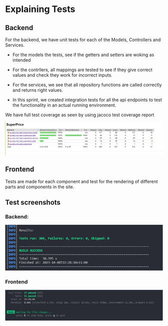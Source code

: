 # Explaining Tests

## Backend

For the backend, we have unit tests for each of the Models, Controllers and Services.

- For the models the tests, see if the getters and setters are woking as intended
- For the contrllers, all mappings are tested to see if they give correct values and check they work for incorrect inputs.
- For the services, we see that all repository functions are called correctly and returns right values.

- In this sprint, we created integration tests for all the api endpoints to test the functionality in an actual running environment.

We have full test coverage as seen by using jacoco test coverage report

![Alt text](images/test_coverage.png)

## Frontend

Tests are made for each component and test for the rendering of different parts and components in the site.

## Test screenshots

### Backend:

![Alt text](images/backend-test.png)

### Frontend

![Alt text](images/frontend-test.png)
